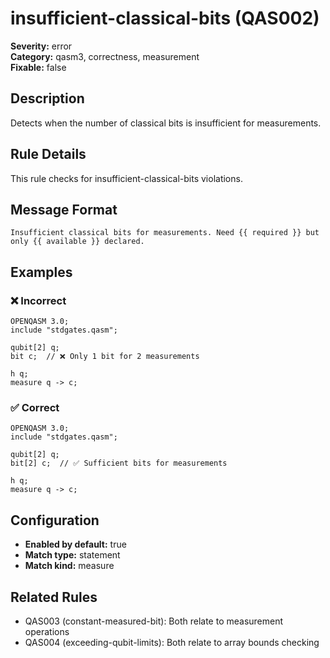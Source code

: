 # insufficient-classical-bits (QAS002)

**Severity:** error  
**Category:** qasm3, correctness, measurement  
**Fixable:** false  

## Description

Detects when the number of classical bits is insufficient for measurements.

## Rule Details

This rule checks for insufficient-classical-bits violations.

## Message Format

```
Insufficient classical bits for measurements. Need {{ required }} but only {{ available }} declared.
```

## Examples

### ❌ Incorrect

```qasm
OPENQASM 3.0;
include "stdgates.qasm";

qubit[2] q;
bit c;  // ❌ Only 1 bit for 2 measurements

h q;
measure q -> c;
```
### ✅ Correct

```qasm
OPENQASM 3.0;
include "stdgates.qasm";

qubit[2] q;
bit[2] c;  // ✅ Sufficient bits for measurements

h q;
measure q -> c;
```

## Configuration

- **Enabled by default:** true
- **Match type:** statement
- **Match kind:** measure

## Related Rules

- QAS003 (constant-measured-bit): Both relate to measurement operations
- QAS004 (exceeding-qubit-limits): Both relate to array bounds checking
